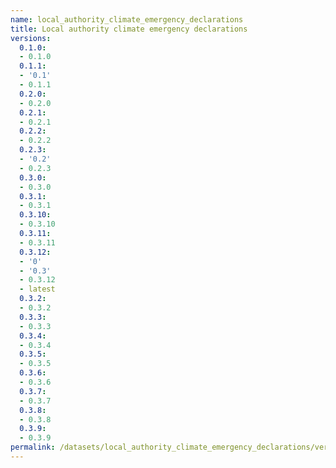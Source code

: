 ```yaml
---
name: local_authority_climate_emergency_declarations
title: Local authority climate emergency declarations
versions:
  0.1.0:
  - 0.1.0
  0.1.1:
  - '0.1'
  - 0.1.1
  0.2.0:
  - 0.2.0
  0.2.1:
  - 0.2.1
  0.2.2:
  - 0.2.2
  0.2.3:
  - '0.2'
  - 0.2.3
  0.3.0:
  - 0.3.0
  0.3.1:
  - 0.3.1
  0.3.10:
  - 0.3.10
  0.3.11:
  - 0.3.11
  0.3.12:
  - '0'
  - '0.3'
  - 0.3.12
  - latest
  0.3.2:
  - 0.3.2
  0.3.3:
  - 0.3.3
  0.3.4:
  - 0.3.4
  0.3.5:
  - 0.3.5
  0.3.6:
  - 0.3.6
  0.3.7:
  - 0.3.7
  0.3.8:
  - 0.3.8
  0.3.9:
  - 0.3.9
permalink: /datasets/local_authority_climate_emergency_declarations/versions
---
```

